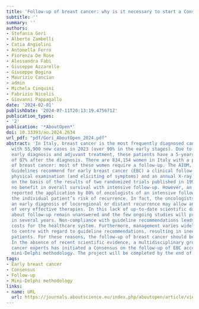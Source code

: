 ```yaml
---
title: 'Follow-up of breast cancer: why is it necessary to start a Consensus in 2024?'
subtitle: ''
summary: ''
authors:
- Stefania Gori
- Alberto Zambelli
- Catia Angiolini
- Antonella Ferro
- Fiorenza De Rose
- Alessandra Fabi
- Giuseppe Azzarello
- Giuseppe Bogina
- Maurizio Cancian
- admin
- Michela Cinquini
- Fabrizio Nicolis
- Giovanni Pappagallo
date: '2024-02-01'
publishDate: '2024-07-11T20:13:19.475671Z'
publication_types:
- '2'
publication: '*AboutOpen*'
doi: 10.33393/ao.2024.2634
url_pdf: "pdf/Gori_AboutOpen_2024.pdf"
abstract: 'In Italy, breast cancer is the most frequently diagnosed cancer in women,
  with 55,900 new cases in 2023 (over 90% in the early stages). Due to the screening,
  early diagnosis and adjuvant treatment, these patients have a 5-years survival rate
  of 87% after the diagnosis. There are 834,154 women in Italy with a previous diagnosis
  of breast cancer: most of these women require a follow-up. The AIOM, ESMO and ASCO
  Guidelines recommend for early breast cancer (EBC) a clinical follow-up with only
  physical examination (and eliciting of symptoms) and an annual X-ray mammography,
  on the basis of the results of two randomized trials published in 1994 that showed
  no benefit in overall survival with intensive follow-up. However, an Italian survey
  reported the application by 80% of oncologists of an intensive follow-up based on
  the individual patient’s risk of recurrence. In fact, the oncologists believe that
  an early diagnosis of locoregional or distant recurrence may allow an early start
  of very effective therapies. In this lack of up-to-date scientific data, many questions
  about follow-up remain unanswered and the few ongoing studies will provide results
  in several years. Non-compliance with guideline recommendations leads to increased
  costs for the healthcare system. Furthermore, management varies widely from centre
  to centre with regard to guideline recommendations, resulting in inequalities between
  patients. For these reasons, the follow-up of breast cancer should be reconsidered.
  In the absence of recent scientific evidence, a multidisciplinary group of breast
  cancer experts has initiated a Consensus on the follow-up of EBC according to the
  mini-Delphi methodology. The project will be completed by the end of 2024.'
tags:
- Early breast cancer
- Consensus
- Follow-up
- Mini-Delphi methodology
links:
- name: URL
  url: https://journals.aboutscience.eu/index.php/aboutopen/article/view/2634
---
```

